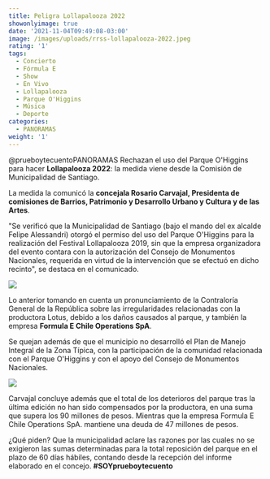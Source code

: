```yaml
---
title: Peligra Lollapalooza 2022
showonlyimage: true
date: '2021-11-04T09:49:08-03:00'
image: /images/uploads/rrss-lollapalooza-2022.jpeg
rating: '1'
tags:
  - Concierto
  - Fórmula E
  - Show
  - En Vivo
  - Lollapalooza
  - Parque O'Higgins
  - Música
  - Deporte
categories:
  - PANORAMAS
weight: '1'
---
```

@prueboytecuentoPANORAMAS Rechazan el uso del Parque O'Higgins para hacer **Lollapalooza 2022**: la medida viene desde la Comisión de Municipalidad de Santiago.

<!--more-->

La medida la comunicó la **concejala Rosario Carvajal, Presidenta de comisiones de Barrios, Patrimonio y Desarrollo Urbano y Cultura y de las Artes**.

"Se verificó que la Municipalidad de Santiago (bajo el mando del ex alcalde Felipe Alessandri) otorgó el permiso del uso del Parque O'Higgins para la realización del Festival Lollapalooza 2019, sin que la empresa organizadora del evento contara con la autorización del Consejo de Monumentos Nacionales, requerida en virtud de la intervención que se efectuó en dicho recinto", se destaca en el comunicado.

![](/images/uploads/rrss-lollapalooza-2022.jpeg)

Lo anterior tomando en cuenta un pronunciamiento de la Contraloría General de la República sobre las irregularidades relacionadas con la productora Lotus, debido a los daños causados al parque, y también la empresa **Formula E Chile Operations SpA**.

Se quejan además de que el municipio no desarrolló el Plan de Manejo Integral de la Zona Típica, con la participación de la comunidad relacionada con el Parque O'Higgins y con el apoyo del Consejo de Monumentos Nacionales.

![](/images/uploads/rrss-lollapalooza-2.jpeg)

Carvajal concluye además que el total de los deterioros del parque tras la última edición no han sido compensados por la productora, en una suma que supera los 90 millones de pesos. Mientras que la empresa Formula E Chile Operations SpA. mantiene una deuda de 47 millones de pesos.

¿Qué piden? Que la municipalidad aclare las razones por las cuales no se exigieron las sumas determinadas para la total reposición del parque en el plazo de 60 días hábiles, contando desde la recepción del informe elaborado en el concejo. **\#SOYprueboytecuento**
